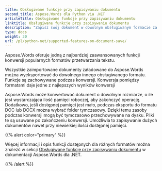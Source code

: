 ```yaml
---
title: Obsługiwane funkcje przy zapisywaniu dokumentu
second_title: Aspose.Words dla Python via .NET
articleTitle: Obsługiwane funkcje przy zapisywaniu dokumentu
linktitle: Obsługiwane funkcje przy zapisywaniu dokumentu
description: "Zapisz swój dokument w dowolnym obsługiwanym formacie za pomocą Python. Konwertuj i eksportuj dokument dowolnego rozmiaru."
type: docs
weight: 30
url: /pl/python-net/supported-features-on-document-save/
---
```


Aspose.Words oferuje jedną z najbardziej zaawansowanych funkcji konwersji popularnych formatów przetwarzania tekstu.

Wszystkie zaimportowane dokumenty załadowane do Aspose.Words można wyeksportować do dowolnego innego obsługiwanego formatu. Funkcje są zachowywane podczas konwersji. Konwersja pomiędzy formatami daje jedne z najlepszych wyników konwersji

Aspose.Words może konwertować dokument o dowolnym rozmiarze, o ile jest wystarczająca ilość pamięci roboczej, aby zakończyć operację. Dodatkowo, jeśli dostępnej pamięci jest mało, podczas eksportu do formatu DOC lub DOCX można wybrać folder tymczasowy. Dzięki temu zasoby podczas konwersji mogą być tymczasowo przechowywane na dysku. Pliki te są usuwane po zakończeniu konwersji. Umożliwia to zapisywanie dużych dokumentów nawet przy niewielkiej ilości dostępnej pamięci.

{{% alert color="primary" %}}

Więcej informacji i opis funkcji dostępnych dla różnych formatów można znaleźć w sekcji [Obsługiwane funkcje przy zapisywaniu dokumentu](/words/pl/net/supported-features-on-document-save/) w dokumentacji Aspose.Words dla .NET.

{{% /alert %}}